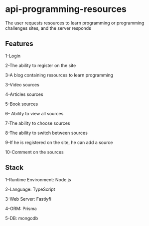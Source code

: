 # api-programming-resources



The user requests resources to learn programming or programming challenges sites, and the server responds

## Features
1-Login 

2-The ability to register on the site
 
3-A blog containing resources to learn programming

3-Video sources

4-Articles sources

5-Book sources


6- Ability to view all sources

7-The ability to choose sources

8-The ability to switch between sources

9-If he is registered on the site, he can add a source

10-Comment on the sources

## Stack

1-Runtime Environment: Node.js

2-Language: TypeScript

3-Web Server: Fastiyfi

4-ORM: Prisma 

5-DB: mongodb




